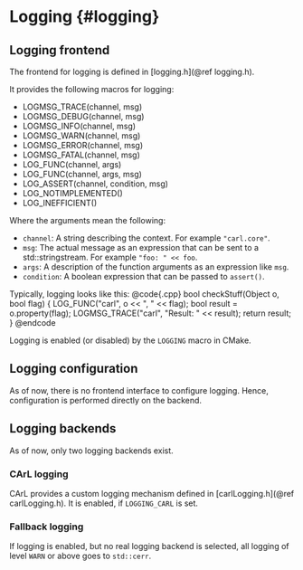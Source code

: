 Logging {#logging}
==================

## Logging frontend

The frontend for logging is defined in [logging.h](@ref logging.h).

It provides the following macros for logging:
- LOGMSG_TRACE(channel, msg)
- LOGMSG_DEBUG(channel, msg)
- LOGMSG_INFO(channel, msg)
- LOGMSG_WARN(channel, msg)
- LOGMSG_ERROR(channel, msg)
- LOGMSG_FATAL(channel, msg)
- LOG_FUNC(channel, args)
- LOG_FUNC(channel, args, msg)
- LOG_ASSERT(channel, condition, msg)
- LOG_NOTIMPLEMENTED()
- LOG_INEFFICIENT()

Where the arguments mean the following:
- `channel`: A string describing the context. For example `"carl.core"`.
- `msg`: The actual message as an expression that can be sent to a std::stringstream. For example `"foo: " << foo`.
- `args`: A description of the function arguments as an expression like `msg`.
- `condition`: A boolean expression that can be passed to `assert()`.

Typically, logging looks like this:
@code{.cpp}
bool checkStuff(Object o, bool flag) {
	LOG_FUNC("carl", o << ", " << flag);
	bool result = o.property(flag);
	LOGMSG_TRACE("carl", "Result: " << result);
	return result;
}
@endcode

Logging is enabled (or disabled) by the `LOGGING` macro in CMake.

## Logging configuration

As of now, there is no frontend interface to configure logging.
Hence, configuration is performed directly on the backend.

## Logging backends

As of now, only two logging backends exist.

### CArL logging

CArL provides a custom logging mechanism defined in [carlLogging.h](@ref carlLogging.h).
It is enabled, if `LOGGING_CARL` is set.

### Fallback logging

If logging is enabled, but no real logging backend is selected, all logging of level `WARN` or above goes to `std::cerr`.